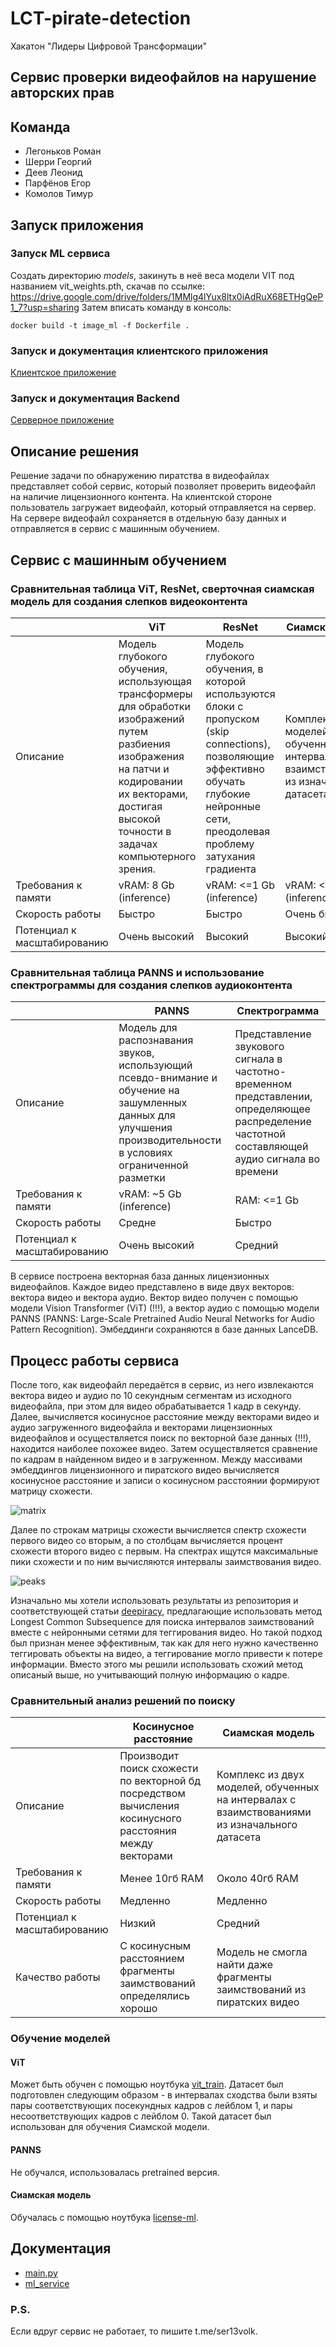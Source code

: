 # LCT-pirate-detection
Хакатон "Лидеры Цифровой Трансформации" 
## Сервис проверки видеофайлов на нарушение авторских прав
## Команда
- Легоньков Роман
- Шерри Георгий 
- Деев Леонид
- Парфёнов Егор
- Комолов Тимур
## Запуск приложения
### Запуск ML сервиса
Создать директорию _models_, закинуть в неё веса модели VIT под названием vit_weights.pth, скачав по ссылке: https://drive.google.com/drive/folders/1MMlg4lYux8ltx0iAdRuX68ETHgQeP1_7?usp=sharing
Затем вписать команду в консоль:
```
docker build -t image_ml -f Dockerfile .
```
### Запуск и документация клиентского приложения
[Клиентское приложение](frontend_readme.md)
### Запуск и документация Backend
[Серверное приложение](backend_readme.md)
## Описание решения
Решение задачи по обнаружению пиратства в видеофайлах представляет собой сервис, который позволяет проверить видеофайл
на наличие лицензионного контента. На клиентской стороне пользователь загружает видеофайл, который отправляется на сервер.
На сервере видеофайл сохраняется в отдельную базу данных и отправляется в сервис с машинным обучением.

## Сервис с машинным обучением

### Сравнительная таблица ViT, ResNet, сверточная сиамская модель для создания слепков видеоконтента
|   | ViT  | ResNet | Сиамская модель |
| ------------ | ------------ | ------------ | ------------ |
| Описание   | Модель глубокого обучения, использующая трансформеры для обработки изображений путем разбиения изображения на патчи и кодировании их векторами, достигая высокой точности в задачах компьютерного зрения.  | Модель глубокого обучения, в которой используются блоки с пропуском (skip connections), позволяющие эффективно обучать глубокие нейронные сети, преодолевая проблему затухания градиента | Комплекс из двух моделей, обученных на интервалах с взаимствованиями из изначального датасета |
| Требования к памяти  | vRAM: 8 Gb (inference) | vRAM: <=1 Gb (inference) | vRAM: <=1 Gb (inference) |
| Скорость работы  | Быстро | Быстро | Очень быстро |
| Потенциал к масштабированию  | Очень высокий | Высокий | Высокий |

### Сравнительная таблица PANNS и использование спектрограммы для создания слепков аудиоконтента
|   | PANNS | Спектрограмма |
| ------------ | ------------ | ------------ |
| Описание   | Модель для распознавания звуков, использующий псевдо-внимание и обучение на зашумленных данных для улучшения производительности в условиях ограниченной разметки  | Представление звукового сигнала в частотно-временном представлении, определяющее распределение частотной составляющей аудио сигнала во времени |
| Требования к памяти  | vRAM: ~5 Gb (inference) | RAM: <=1 Gb |
| Скорость работы  | Средне | Быстро |
| Потенциал к масштабированию  | Очень высокий | Средний |

В сервисе построена векторная база данных лицензионных видеофайлов. Каждое видео представлено в виде двух векторов: 
вектора видео и вектора аудио.
Вектор видео получен с помощью модели Vision Transformer (ViT) (!!!), а вектор аудио с помощью модели PANNS 
(PANNS: Large-Scale Pretrained Audio Neural Networks for Audio Pattern Recognition).
Эмбеддинги сохраняются в базе данных LanceDB. 


## Процесс работы сервиса
После того, как видеофайл передаётся в сервис, из него извлекаются вектора видео и аудио по 10 секундным сегментам из исходного видеофайла, при этом для видео обрабатывается 1 кадр в секунду. 
Далее, вычисляется косинусное расстояние между векторами видео и аудио загруженного видеофайла и векторами 
лицензионных видеофайлов и осуществляется поиск по векторной базе данных (!!!), находится наиболее похожее видео.
Затем осуществляется сравнение по кадрам в найденном видео и в загруженном. Между массивами эмбеддингов лицензионного и 
пиратского видео вычисляется косинусное расстояние и записи о косинусном расстоянии формируют матрицу схожести. 

![matrix](matrix.png)

Далее по строкам матрицы схожести вычисляется спектр схожести первого видео со вторым, а по столбцам вычисляется процент схожести 
второго видео с первым. На спектрах ищутся максимальные пики схожести и по ним вычисляются интервалы заимствования видео.

![peaks](GRAPH.jpg)

Изначально мы хотели использовать результаты из репозитория и соответствующей статьи [deepiracy](https://github.com/toxtli/deepiracy), предлагающие использовать метод Longest Common Subsequence для поиска интервалов заимствований вместе с нейронными сетями для теггирования видео. Но такой подход был признан менее эффективным, так как для него нужно качественно теггировать объекты на видео, а теггирование могло привести к потере информации. Вместо этого мы решили использовать схожий метод описаный выше, но учитывающий полную информацию о кадре. 

### Сравнительный анализ решений по поиску
|   | Косинусное расстояние  | Сиамская модель |
| ------------ | ------------ | ------------ |
| Описание   | Производит поиск схожести по векторной бд посредством вычисления косинусного расстояния между векторами  | Комплекс из двух моделей, обученных на интервалах с взаимствованиями из изначального датасета |
| Требования к памяти  | Менее 10гб RAM   | Около 40гб RAM   |
| Скорость работы  | Медленно  | Медленно   |
| Потенциал к масштабированию  | Низкий   | Средний  |
| Качество работы  | С косинусным расстоянием фрагменты заимствований определялись хорошо  | Модель не смогла найти даже фрагменты заимствований из пиратских видео  |

### Обучение моделей
#### ViT
Может быть обучен с помощью ноутбука [vit_train](notebooks/vit_train.ipynb). Датасет был подготовлен следующим образом - в интервалах сходства были взяты пары соответствующих посекундных кадров с лейблом 1, и пары несоответствующих кадров с лейблом 0. Такой датасет был использован для обучения Сиамской модели.
#### PANNS
Не обучался, использовалась pretrained версия.
#### Сиамская модель
Обучалась с помощью ноутбука [license-ml](notebooks/license-ml.ipynb).


## Документация
- [main.py](main_doc.md)
- [ml_service](ml_service_doc.md)



### P.S.
Если вдруг сервис не работает, то пишите t.me/ser13volk.
